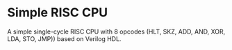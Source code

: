 # Simple RISC CPU
  A simple single-cycle RISC CPU with 8 opcodes (HLT, SKZ, ADD, AND, XOR, LDA, STO, JMP)) based on Verilog HDL.
